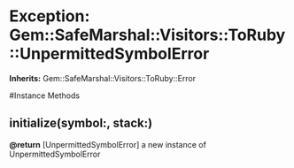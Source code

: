 # Exception: Gem::SafeMarshal::Visitors::ToRuby::UnpermittedSymbolError
**Inherits:** Gem::SafeMarshal::Visitors::ToRuby::Error
    




#Instance Methods
## initialize(symbol:, stack:) [](#method-i-initialize)

**@return** [UnpermittedSymbolError] a new instance of UnpermittedSymbolError

